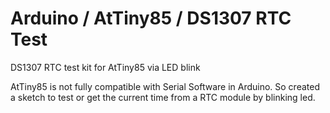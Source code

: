 # Arduino / AtTiny85 / DS1307 RTC Test
DS1307 RTC test kit for AtTiny85 via LED blink

AtTiny85 is not fully compatible with Serial Software in Arduino. So created a sketch to test or get the current time from a RTC module by blinking led.